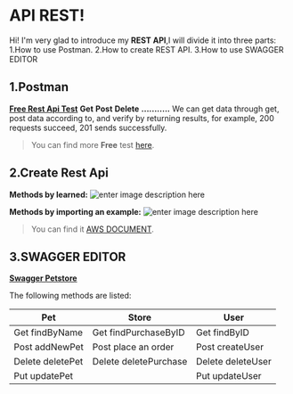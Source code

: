 ﻿# API REST!

Hi! I'm very glad to introduce my **REST API**,I will divide it into three parts:
1.How to use Postman.
2.How to create REST API.
3.How to use SWAGGER EDITOR



## 1.Postman
**[Free Rest Api Test](https://reqres.in/)**
**Get** 
**Post**
**Delete**
**...........**
We can get data through get, post data according to<body>, and verify by returning results, for example, 200 requests succeed, 201 sends successfully.
> You can find more **Free**  test [here](https://gorest.co.in/).

## 2.Create Rest Api

**Methods by learned:**
![enter image description here](https://d1.awsstatic.com/Test%20Images/Kate%20Test%20Images/Serverless_Web_App_LP_assets_05.d1ecdfaab160d7dc00ddbc9e0245fa34b8d8f26b.png)


**Methods  by importing an example:**
![enter image description here](https://docs.aws.amazon.com/zh_cn/apigateway/latest/developerguide/images/api-gateway-create-api-by-importing-example.png)

> You can find it [AWS DOCUMENT](https://docs.aws.amazon.com/zh_cn/apigateway/latest/developerguide/api-gateway-create-api-from-example.html).
## 3.SWAGGER EDITOR

**[Swagger Petstore](https://petstore.swagger.io/#/)**



The following methods are listed:

|Pet                |Store                         |User                         |
|----------------|-------------------------------|-----------------------------|
|Get findByName  |Get findPurchaseByID            |Get findByID           |
|Post addNewPet  |Post place an order   |Post createUser         |
|Delete deletePet  |Delete deletePurchase|Delete deleteUser|
|Put updatePet||Put updateUser|


```
